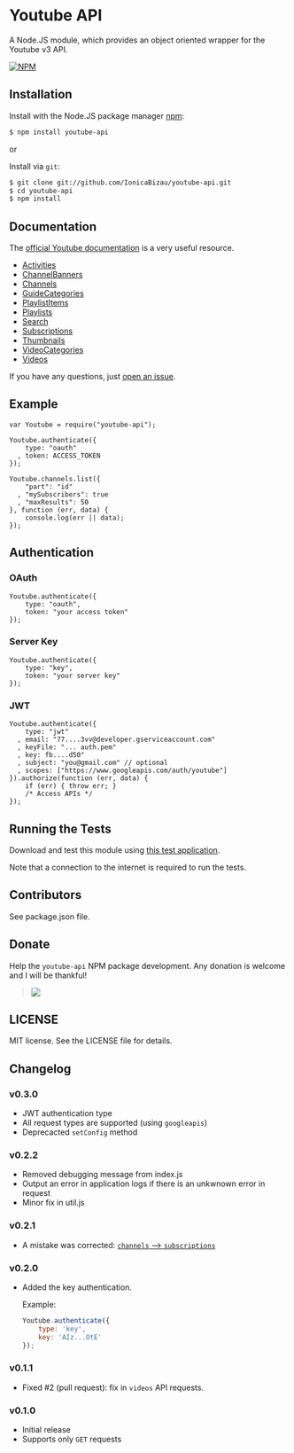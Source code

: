# Youtube API

A Node.JS module, which provides an object oriented wrapper for the Youtube v3 API.

[![NPM](https://nodei.co/npm/youtube-api.png?downloads=true)](https://nodei.co/npm/youtube-api/)

## Installation

Install with the Node.JS package manager [npm](http://npmjs.org/):

```sh
$ npm install youtube-api
```

or

Install via `git`:

```sh
$ git clone git://github.com/IonicaBizau/youtube-api.git
$ cd youtube-api
$ npm install
```

## Documentation

The [official Youtube documentation](https://developers.google.com/youtube/v3/docs/) is a very useful resource.

 - [Activities](https://developers.google.com/youtube/v3/docs/activities)
 - [ChannelBanners](https://developers.google.com/youtube/v3/docs/channelBanners)
 - [Channels](https://developers.google.com/youtube/v3/docs/channels)
 - [GuideCategories](https://developers.google.com/youtube/v3/docs/guideCategories)
 - [PlaylistItems](https://developers.google.com/youtube/v3/docs/playlistItems)
 - [Playlists](https://developers.google.com/youtube/v3/docs/playlists)
 - [Search](https://developers.google.com/youtube/v3/docs/search)
 - [Subscriptions](https://developers.google.com/youtube/v3/docs/subscriptions)
 - [Thumbnails](https://developers.google.com/youtube/v3/docs/thumbnails)
 - [VideoCategories](https://developers.google.com/youtube/v3/docs/videoCategories)
 - [Videos](https://developers.google.com/youtube/v3/docs/videos)

If you have any questions, just [open an issue](https://github.com/IonicaBizau/youtube-api/issues/new).

## Example

```JS
var Youtube = require("youtube-api");

Youtube.authenticate({
    type: "oauth"
  , token: ACCESS_TOKEN
});

Youtube.channels.list({
    "part": "id"
  , "mySubscribers": true
  , "maxResults": 50
}, function (err, data) {
    console.log(err || data);
});
```

## Authentication

### OAuth
```JS
Youtube.authenticate({
    type: "oauth",
    token: "your access token"
});
```

### Server Key
```JS
Youtube.authenticate({
    type: "key",
    token: "your server key"
});
```

### JWT
```JS
Youtube.authenticate({
    type: "jwt"
  , email: "77....3vv@developer.gserviceaccount.com"
  , keyFile: "... auth.pem"
  , key: fb....d50"
  , subject: "you@gmail.com" // optional
  , scopes: ["https://www.googleapis.com/auth/youtube"]
}).authorize(function (err, data) {
    if (err) { throw err; }
    /* Access APIs */
});
```

## Running the Tests
Download and test this module using [this test application](https://github.com/IonicaBizau/test-youtube-api).

Note that a connection to the internet is required to run the tests.

## Contributors
See package.json file.

## Donate
Help the `youtube-api` NPM package development. Any donation is welcome and I will be thankful!

>[![](https://www.paypalobjects.com/en_US/i/btn/btn_donateCC_LG.gif)](https://www.paypal.com/cgi-bin/webscr?cmd=_s-xclick&hosted_button_id=FHC8NQC3YK924)


## LICENSE
MIT license. See the LICENSE file for details.

## Changelog

### v0.3.0
 - JWT authentication type
 - All request types are supported (using `googleapis`)
 - Deprecacted `setConfig` method

### v0.2.2
 - Removed debugging message from index.js
 - Output an error in application logs if there is an unkwnown error in request
 - Minor fix in util.js

### v0.2.1
 - A mistake was corrected: [`channels` --> `subscriptions`](https://github.com/IonicaBizau/youtube-api/commit/62810585b6826cc03fe76dfeffd03d3934f444a8)

### v0.2.0
 - Added the key authentication.

    Example:

    ```js
    Youtube.authenticate({
        type: 'key',
        key: 'AIz...OtE'
    });
    ```

### v0.1.1
 - Fixed #2 (pull request): fix in `videos` API requests.

### v0.1.0
 - Initial release
 - Supports only `GET` requests
